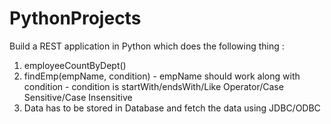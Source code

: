 # PythonProjects

Build a REST application in Python which does the following thing :
1) employeeCountByDept()
2) findEmp(empName, condition) - empName should work along with condition - condition is startWith/endsWith/Like Operator/Case Sensitive/Case Insensitive
3) Data has to be stored in Database and fetch the data using JDBC/ODBC
